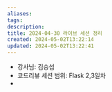 ```yaml
---
aliases: 
tags: 
description:
title: 2024-04-30 라이브 세션 정리
created: 2024-05-02T13:22:14
updated: 2024-05-02T13:22:41
---
```

- 강사님: 김승섭
- 코드리뷰 세션 범위: Flask 2,3일차
- 
